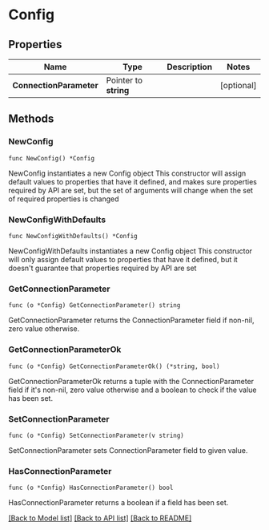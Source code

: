 # Config

## Properties

Name | Type | Description | Notes
------------ | ------------- | ------------- | -------------
**ConnectionParameter** | Pointer to **string** |  | [optional] 

## Methods

### NewConfig

`func NewConfig() *Config`

NewConfig instantiates a new Config object
This constructor will assign default values to properties that have it defined,
and makes sure properties required by API are set, but the set of arguments
will change when the set of required properties is changed

### NewConfigWithDefaults

`func NewConfigWithDefaults() *Config`

NewConfigWithDefaults instantiates a new Config object
This constructor will only assign default values to properties that have it defined,
but it doesn't guarantee that properties required by API are set

### GetConnectionParameter

`func (o *Config) GetConnectionParameter() string`

GetConnectionParameter returns the ConnectionParameter field if non-nil, zero value otherwise.

### GetConnectionParameterOk

`func (o *Config) GetConnectionParameterOk() (*string, bool)`

GetConnectionParameterOk returns a tuple with the ConnectionParameter field if it's non-nil, zero value otherwise
and a boolean to check if the value has been set.

### SetConnectionParameter

`func (o *Config) SetConnectionParameter(v string)`

SetConnectionParameter sets ConnectionParameter field to given value.

### HasConnectionParameter

`func (o *Config) HasConnectionParameter() bool`

HasConnectionParameter returns a boolean if a field has been set.


[[Back to Model list]](../README.md#documentation-for-models) [[Back to API list]](../README.md#documentation-for-api-endpoints) [[Back to README]](../README.md)


